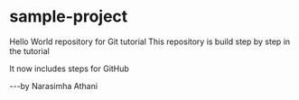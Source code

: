 # sample-project
Hello World repository for Git tutorial
This repository is build step by step in the tutorial


It now includes steps for GitHub

---by Narasimha Athani
